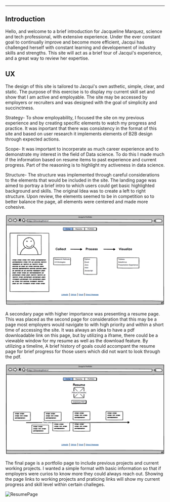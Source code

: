 -----------------------------------------------------------------
## Introduction

  Hello, and welcome to a brief introduction for Jacqueline Marquez, science and tech professional, with extensive experience. Under the ever constant goal to continually improve and become more efficient, Jacqui has challenged herself with constant learning and developement of industry skills and strengths.
  This site will act as a brief tour of Jacqui's experience, and a great way to review her expertise. 

UX
--------------------------

  The design of this site is tailored to Jacqui's own asthetic, simple, clear, and static. 
  The purpose of this exercise is to display my current skill set and show that I am active and employable.
  The site may be accessed by employers or recruiters and was designed with the goal of simplicity and succinctness.
  
  Strategy-
  To show employability, I focused the site on my previous experience and by creating specific elements to watch my progress and practice.
  It was inportant that there was consistency in the format of this site and based on user research it implements elements of B2B design through expected actions.
  
  Scope-
  It was important to incorperate as much career experience and to demonstrate my interest in the field of Data science.
  To do this I made much if the information based on resume items to past experience and current progress. Part of the reasoning is to highlight my activeness in data science.
  
  Structure-
  The structure was implemented through careful considerations to the elements that would be included in the site.
  The landing page was aimed to portray a brief intro to which users could get basic highlighted background and skills.
  The original Idea was to create a left to right structure. Upon review, the elements seemed to be in competition so to better balance the page,
  all elements were centered and made more cohesive.
  
  ![HomePage](wireframe/home.png)


A secondary page with higher importance was presenting a resume page. This was placed as the second page for consideration that this may be a page
most employers would navigate to with high priority and within a short time of accessing the site. It was always an idea to have a pdf downloadable
link on this page, but by utilizing a iframe, there could be a viewable window for my resume as well as the download feature. 
By utilizing a timeline, A brief history of goals could accompant the resume page for brief progress for those users which did not want to look through the pdf.

  ![ResumePage](wireframe/resume.png)
  
 The final page is a portfolio page to include previous projects and current working projects.
 I wanted a simple format with basic information so that if employers were curios to know more they could always reach out.
 Showing the page links to working projects and praticing links will show my current progress and skill level within certain challeges.
 
   ![ResumePage](portfolio/resume.png)
  
